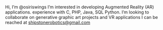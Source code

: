 Hi, I’m @osiriswings
I’m interested in developing Augmented Reality (AR) applications.
experience with C, PHP, Java, SQL Python. 
I’m looking to collaborate on generative graphic art projects and VR applications
I can be reached at shipstonerobotics@gmail.com  


<!---
osiriswings/osiriswings is a ✨ special ✨ repository because its `README.md` (this file) appears on your GitHub profile.
You can click the Preview link to take a look at your changes.
--->
